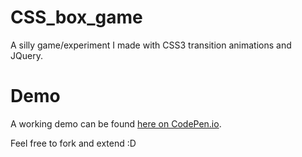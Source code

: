 CSS_box_game
============

A silly game/experiment I made with CSS3 transition animations and JQuery.

Demo
============
A working demo can be found <a href="http://codepen.io/Kaceykaso/pen/kxsuJ">here on CodePen.io</a>.

Feel free to fork and extend :D
